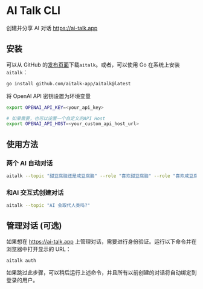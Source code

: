 # AI Talk CLI

创建并分享 AI 对话 https://ai-talk.app

## 安装
可以从 GitHub 的[发布页面](https://github.com/aitalk-app/aitalk/releases)下载`aitalk`。或者，可以使用 Go 在系统上安装`aitalk`：

```bash
go install github.com/aitalk-app/aitalk@latest
```
将 OpenAI API 密钥设置为环境变量

```bash
export OPENAI_API_KEY=<your_api_key>

# 如果需要，也可以设置一个自定义的API Host
export OPENAI_API_HOST=<your_custom_api_host_url>
```

## 使用方法

### 两个 AI 自动对话

```bash
aitalk --topic "甜豆腐脑还是咸豆腐脑" --role "喜欢甜豆腐脑" --role "喜欢咸豆腐脑" --lang cn
```

### 和AI 交互式创建对话

```bash
aitalk --topic "AI 会取代人类吗?"
```

## 管理对话 (可选)

如果想在 https://ai-talk.app 上管理对话，需要进行身份验证。运行以下命令并在浏览器中打开显示的 URL：

```
aitalk auth
```

如果跳过此步骤，可以稍后运行上述命令，并且所有以前创建的对话将自动绑定到登录的用户。
